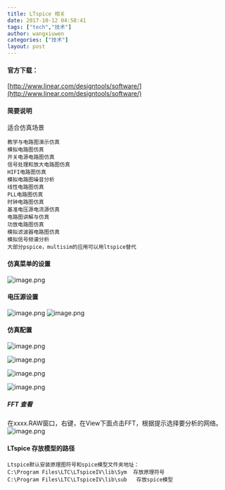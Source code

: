 ```yaml
---
title: LTspice 相关
date: 2017-10-12 04:58:41
tags: ["tech","技术"]
author: wangxiuwen
categories: ["技术"]
layout: post
---
```


#### 官方下载：

[http://www.linear.com/designtools/software/](http://www.linear.com/designtools/software/)


#### 简要说明

适合仿真场景

	教学与电路图演示仿真
	模拟电路图仿真
	开关电源电路图仿真
	信号处理和放大电路图仿真
	HIFI电路图仿真
	模拟电路图噪音分析
	线性电路图仿真
	PLL电路图仿真
	时钟电路图仿真
	基准电压源电流源仿真
	电路图讲解与仿真
	功放电路图仿真
	模拟滤波器电路图仿真
	模拟信号频谱分析
	大部分pspice，multisim的应用可以用ltspice替代


#### 仿真菜单的设置

![image.png](/images/79ac05363113392e8c73a0984810509a.png)

#### 电压源设置

![image.png](/images/e5fe9e431230bd3efcc2f5453317fc87.png)
![image.png](/images/07f1506de9fb3cacec73aee1d0e8ab7b.png)


#### 仿真配置
![image.png](/images/bf6195168f1f67f0b5126578eab2d05f.png)

![image.png](/images/f48df8b1db3f6ce984b1b99c3ccdc726.png)

![image.png](/images/9f63d4b0eb4bc6ce9405d2e56562abf7.png)

![image.png](/images/dd0f2b50100a76c391e15747b3157638.png)

##### FFT 查看

在xxxx.RAW窗口，右键，在View下面点击FFT，根据提示选择要分析的网络。
![image.png](/images/e0519f85f27f56e338224dfb3e61ad81.png)


#### LTspice 存放模型的路径 

	Ltspice默认安装原理图符号和spice模型文件夹地址：
	C:\Program Files\LTC\LTspiceIV\lib\Sym  存放原理符号 
	C:\Program Files\LTC\LTspiceIV\lib\sub   存放spice模型